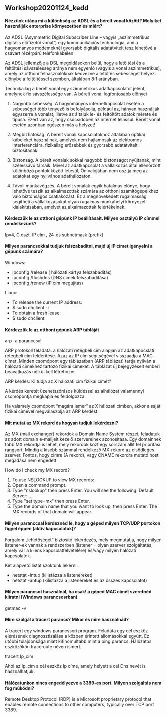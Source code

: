 ## Workshop20201124_kedd

#### Nézzünk utána mi a különbség az ADSL és a bérelt vonal között? Melyiket használják enterprise környezetben és miért?
Az ADSL (Asymmetric Digital Subscriber Line – vagyis „aszimmetrikus digitális előfizetői vonal”) egy kommunikációs technológia, ami a hagyományos modemeknél gyorsabb digitális adatátvitelt tesz lehetővé a csavart rézérpárú telefonkábelen.

Az ADSL jellemzője a DSL megoldásokon belül, hogy a letöltési és a feltöltési sávszélesség aránya nem egyenlő (vagyis a vonal aszimmetrikus), amely az otthoni felhasználóknak kedvezve a letöltés sebességét helyezi előnybe a feltöltéssel szemben, általában 8:1 arányban.

Technikailag a bérelt vonal egy szimmetrikus adatkapcsolatot jelent, amelynek fix sávszélessége van. 
A bérelt vonal legfontosabb előnyei
1. Nagyobb sebesség. A hagyományos internetkapcsolat esetén a sebességet több tényező is befolyásolja, például az, hányan használják egyszerre a vonalat, illetve az általuk le- és feltöltött adatok mérete és típusa. Ezért van az, hogy csúcsidőben az internet lelassul. Bérelt vonal esetén azonban egészen más a helyzet!

2. Megbízhatóság. A bérelt vonali kapcsolatokhoz általában optikai kábeleket használnak, amelyek nem hajlamosak az elektromos interferenciára, fizikailag erősebbek és gyorsabb adatátvitelt biztosítanak.

3. Biztonság. A bérelt vonalak sokkal nagyobb biztonságot nyújtanak, mint szélessávú társaik. Mivel az adatkapcsolat a vállalkozás által ellenőrzött különböző pontok között létesül, Ön valójában nem osztja meg az adatokat egy nyilvános adathálózaton.

4. Távoli munkavégzés. A bérelt vonalak egyik hatalmas előnye, hogy lehetővé teszik az alkalmazottak számára az otthoni számítógépeikhez való biztonságos csatlakozást. Ez a megnövekedett rugalmasság segítheti a vállalkozásokat olyan rugalmas munkahelyi környezet kialakításában, amelyet az alkalmazottak felértékelnek.

#### Kérdezzük le az otthoni gépünk IP beállításait. Milyen osztályú IP címmel rendelkezünk?
Ipv4, C oszt. IP cím , 24-es subnetmask (prefix)
#### Milyen parancsokkal tudjuk felszabadítni, majd új IP címet igényelni a gépünk számára?
 Windows:
 - ipconfig /release ( hálózati kártya felszabadítás)
 - ipconfig /flushdns (DNS címek felszabadítása)
 - ipconfig /renew (IP cím megújítás)

Linux:
 - To release the current IP address:
 - $ sudo dhclient -r
 - To obtain a fresh lease:
 - $ sudo dhclient 
#### Kérdezzük le az otthoni gépünk ARP tábláját
arp -a paranccsal

ARP protokoll feladata: a hálózati rétegbeli cím alapján az adatkapocslati rétegbeli cím felderítése. Azaz az IP cím segítségével visszaadja a MAC címet. Minden csomópont egy táblázatban (ARP táblázat) tartja nyilván a hálózati címekhez tartozó fizikai címeket. A táblázat új bejegyzéseit emberi beavatkozás nélkül kell létrehozni:

ARP kérdés: Ki tudja az X hálózati cím fizikai címét?

A kérdés keretét üzenetszórásos küldéssel az alhálózat valamennyi csomópontja megkapja és feldolgozza.

Ha valamely csomópont “magára ismer“ az X hálózati címben, akkor a saját fizikai címével megválaszolja az ARP kérdést.
#### Mit mutat az MX rekord és hogyan tudjuk lekérdezni?
Az MX (mail exchanger) rekordok a Domain Name System részei, feladatuk az adott domain e-mailjeit kezelő szervereinek azonosítása. Egy domainnek több MX rekordja is lehet, mely rekordok közt egy sorszám állít fel prioritási rangsort. Mindig a kisebb számmal rendelkező MX-rekord az elsődleges szerver. Fontos, hogy címre (A rekord), vagy CNAME rekordra mutató host megadása nem engedett.

How do I check my MX record?
1. To use NSLOOKUP to view MX records:
2. Open a command prompt.
3. Type "nslookup" then press Enter. You will see the following: Default Server: <FQDN of your server> ...
4. Type "set type=mx" then press Enter.
5. Type the domain name that you want to look up, then press Enter. The MX records of that domain will appear.
#### Milyen paranccsal kérdeznéd le, hogy a géped milyen TCP/UDP portokon figyel éppen (aktív kapcsolatok)?
 Forgalom „lehetőségét” biztosító lekérdezés, mely megmutatja, hogy milyen listener-ek vannak a rendszerben (listener = olyan szerver szolgáltatás, amely vár a kliens kapcsolatfelvételére) és/vagy milyen hálózati kapcsolatok.
 
 Két alapvető listát szoktunk lekérni:
 - netstat -lntup (kilistázza a listenereket)
 - netstat -antup (kilistázza a listenereket és az összes kapcsolatot)

#### Milyen parancsot használnál, ha csak! a géped MAC címét szeretnéd kiiratni (Windows parancsosrban)
getmac -v
#### Mire szolgál a tracert parancs? Mikor és mire használnád?
A tracert egy windows parancssori program. Feladata egy cél eszköz elérésének diagnosztizálása a közben érintett állomásokkal együtt. Ez utóbbi tulajdonsága miatt kifinomultabb mint a ping parancs. Hálózatos eszközökön traceroute néven ismert.

tracert Ip_cím

Ahol az Ip_cím a cél eszköz Ip címe, amely helyett a cél Dns nevét is használhatjuk.
#### Hálózatunkon nincs engedélyezve a 3389-es port. Milyen szolgáltás nem fog működni?
Remote Desktop Protocol (RDP) is a Microsoft proprietary protocol that enables remote connections to other computers, typically over TCP port 3389.